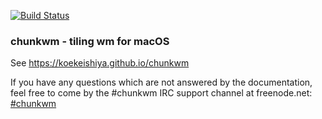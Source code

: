 [![Build Status](https://travis-ci.org/koekeishiya/chunkwm.svg?branch=master)](https://travis-ci.org/koekeishiya/chunkwm)

### chunkwm - tiling wm for macOS
See https://koekeishiya.github.io/chunkwm

If you have any questions which are not answered by the documentation,
feel free to come by the #chunkwm IRC support channel at freenode.net: [#chunkwm](https://webchat.freenode.net/?channels=#chunkwm)
